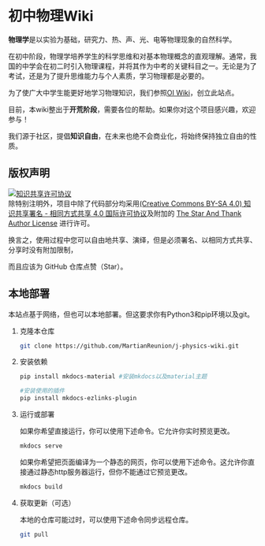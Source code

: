# 初中物理Wiki

**物理学**是以实验为基础，研究力、热、声、光、电等物理现象的自然科学。

在初中阶段，物理学培养学生的科学思维和对基本物理概念的直观理解。通常，我国的中学会在初二时引入物理课程，并将其作为中考的关键科目之一。无论是为了考试，还是为了提升思维能力与个人素质，学习物理都是必要的。

为了使广大中学生能更好地学习物理知识，我们参照[OI Wiki](https://oi-wiki.org/)，创立此站点。

目前，本wiki整出于**开荒阶段**，需要各位的帮助。如果你对这个项目感兴趣，欢迎参与！

我们源于社区，提倡**知识自由**，在未来也绝不会商业化，将始终保持独立自由的性质。

## 版权声明

[![知识共享许可协议](https://i.creativecommons.org/l/by-sa/4.0/88x31.png)](https://gitee.com/link?target=https%3A%2F%2Fcreativecommons.org%2Flicenses%2Fby-sa%2F4.0%2F)  
除特别注明外，项目中除了代码部分均采用[(Creative Commons BY-SA 4.0) 知识共享署名 - 相同方式共享 4.0 国际许可协议](https://gitee.com/link?target=https%3A%2F%2Fcreativecommons.org%2Flicenses%2Fby-sa%2F4.0%2Fdeed.zh)及附加的 [The Star And Thank Author License](https://github.com/zTrix/sata-license) 进行许可。

换言之，使用过程中您可以自由地共享、演绎，但是必须署名、以相同方式共享、分享时没有附加限制，

而且应该为 GitHub 仓库点赞（Star）。

## 本地部署

本站点基于网络，但也可以本地部署。但这要求你有Python3和pip环境以及git。

1. 克隆本仓库

    ``` bash
    git clone https://github.com/MartianReunion/j-physics-wiki.git
    ```

2. 安装依赖

    ``` bash
    pip install mkdocs-material #安装mkdocs以及material主题
    
    #安装使用的插件
    pip install mkdocs-ezlinks-plugin
    ```

3. 运行或部署

    如果你希望直接运行，你可以使用下述命令。它允许你实时预览更改。

    ``` bash
    mkdocs serve
    ```

    如果你希望把页面编译为一个静态的网页，你可以使用下述命令。这允许你直接通过静态http服务器运行，但你不能通过它预览更改。

    ``` bash
    mkdocs build
    ```

4. 获取更新（可选）

    本地的仓库可能过时，可以使用下述命令同步远程仓库。

    ``` bash
    git pull
    ```
